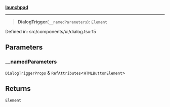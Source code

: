 [**launchpad**](index.md)

***

> **DialogTrigger**(`__namedParameters`): `Element`

Defined in: src/components/ui/dialog.tsx:15

## Parameters

### \_\_namedParameters

`DialogTriggerProps` & `RefAttributes`\<`HTMLButtonElement`\>

## Returns

`Element`

